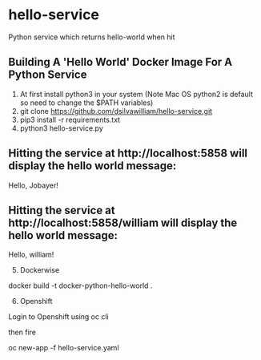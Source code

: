 # hello-service
Python service which returns hello-world when hit

## Building A 'Hello World' Docker Image For A Python Service
1. At first install python3 in your system (Note Mac OS python2 is default so need to change the $PATH variables)
2. git clone https://github.com/dsilvawilliam/hello-service.git
3. pip3 install -r requirements.txt
4. python3 hello-service.py

Hitting the service at http://localhost:5858 will display the hello world message:
------------------------------------------------------------
Hello, Jobayer!


Hitting the service at http://localhost:5858/william will display the hello world message:
------------------------------------------------------------
Hello, william!


5. Dockerwise 

docker build -t docker-python-hello-world .

6. Openshift

Login to Openshift using oc cli

then fire 

oc new-app -f hello-service.yaml 
